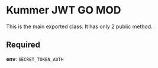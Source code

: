 # Kummer JWT GO MOD
This is the main exported class.
It has only 2 public method.

## Required
**env**: `SECRET_TOKEN_AUTH`